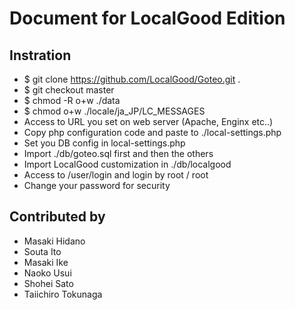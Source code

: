 # Document for LocalGood Edition

## Instration

* $ git clone https://github.com/LocalGood/Goteo.git .
* $ git checkout master
* $ chmod -R o+w ./data
* $ chmod o+w ./locale/ja_JP/LC_MESSAGES
* Access to URL you set on web server (Apache, Enginx etc..)
* Copy php configuration code and paste to ./local-settings.php
* Set you DB config in local-settings.php
* Import ./db/goteo.sql first and then the others
* Import LocalGood customization in ./db/localgood
* Access to /user/login and login by root / root
* Change your password for security

## Contributed by

* Masaki Hidano
* Souta Ito
* Masaki Ike
* Naoko Usui
* Shohei Sato
* Taiichiro Tokunaga
